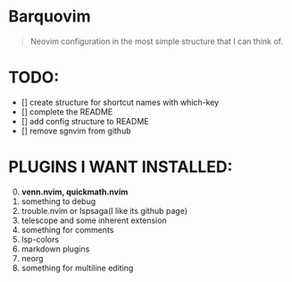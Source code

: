 # Barquovim

> Neovim configuration in the most simple structure that I can think of.

# TODO:
- [] create structure for shortcut names with which-key
- [] complete the README
- [] add config structure to README
- [] remove sgnvim from github

# PLUGINS I WANT INSTALLED:
0. **venn.nvim, quickmath.nvim**
3. something to debug
4. trouble.nvim or lspsaga(I like its github page)
5. telescope and some inherent extension
6. something for comments
7. lsp-colors
9. markdown plugins
10. neorg
11. something for multiline editing
